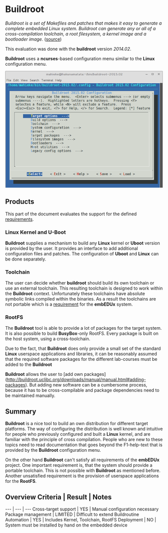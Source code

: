 # Buildroot
*Buildroot is a set of Makefiles and patches that makes it easy to generate a
complete embedded Linux system. Buildroot can generate any or all of a
cross-compilation toolchain, a root filesystem, a kernel image and a bootloader
image.* ([source](http://buildroot.uclibc.org/about.html))

This evaluation was done with the **buildroot** version *2014.02*.

**Buildroot** uses a **ncurses**-based configuration menu similar to the
**Linux** configuration menu. 

![**Buildroot** configuration via **ncurses**](background/evaluation/comparison/img/buildroot_configuration.png)

## Products
This part of the document evaluates the support for the defined
[requirements](../../requirements.md).

### Linux Kernel and U-Boot
**Buildroot** supplies a mechanism to build any **Linux** kernel or **Uboot**
version is provided by the user. It provides an interface to add additional
configuration files and patches. The configuration of **Uboot** and **Linux**
can be done separately.

### Toolchain
The user can decide whether **buildroot** should build its own toolchain or use
an external toolchain. This resulting toolchain is designed to work within the
**Buildroot** context. Unfortunately these toolchains have absolute symbolic
links compiled within the binaries. As a result the toolchains are not portable
which is a [requirement](../../requirements.md#lab-course-specific-requirements)
for the **embEDUx** system.

### RootFS
The **Buildroot** tool is able to provide a lot of packages for the target
system. It is also possible to build **BusyBox**-only RootFS. Every package is
built on the host system, using a cross-toolchain.

Due to the fact, that **Buildroot** does only provide a small set of the
standard **Linux** userspace applications and libraries, it can be reasonably
assumed that the required software packages for the different lab-courses must
be added to the **Buildroot** 

**Buildroot** allows the user to [add own packages]
(http://buildroot.uclibc.org/downloads/manual/manual.html#adding-packages).
But adding new software can be a cumbersome process, because it has to be 
cross-compilable and package dependencies need to be maintained manually.


## Summary
**Buildroot** is a nice tool to build an own distribution for
different target platforms. The way of configuring the distribution is well
known and intuitive for people who previously configured and built a **Linux**
kernel, and are familiar with the principle of cross compilation. People who are
new to these topics need to read documentation that goes beyond the F1-help-text
that is provided by the **Buildroot** configuration menu.

On the other hand **Buildroot** can't satisfy all requirements of the
**embEDUx** project. One important requirement is, that the system should
provide a portable toolchain. This is not possible with **Buildroot** as
mentioned before. Another unsatisfied requirement is the provision of userspace
applications for the **RootFS**. 

## Overview Criteria | Result | Notes 
--- | --- | --- 
Cross-target support | YES | Manual configuration necessary 
Package management | LIMITED | Difficult to extend 
Buildroutine Automation | YES | Includes Kernel, Toolchain, RootFS 
Deployment | NO | System must be installed by hand on the embedded device

